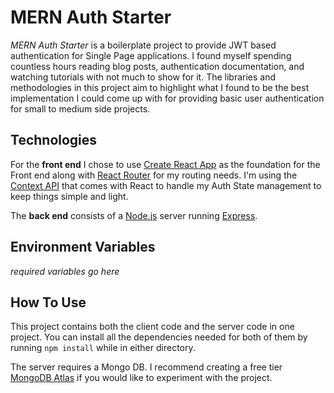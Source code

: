 # MERN Auth Starter

*MERN Auth Starter* is a boilerplate project to provide JWT based authentication for Single Page applications. I found myself spending countless hours reading blog posts, authentication documentation, and watching tutorials with not much to show for it. The libraries and methodologies in this project aim to highlight what I found to be the best implementation I could come up with for providing basic user authentication for small to medium side projects.

## Technologies

For the **front end** I chose to use [Create React App](https://reactjs.org/docs/create-a-new-react-app.html) as the foundation for the Front end along with [React Router](https://reactrouter.com/) for my routing needs. I'm using the [Context API](https://reactjs.org/docs/context.html) that comes with React to handle my Auth State management to keep things simple and light.

The **back end** consists of a [Node.js](https://nodejs.org/en/) server running [Express](https://expressjs.com/).

## Environment Variables

*required variables go here*

## How To Use

This project contains both the client code and the server code in one project. You can install all the dependencies needed for both of them by running `npm install` while in either directory.

The server requires a Mongo DB. I recommend creating a free tier [MongoDB Atlas](https://www.mongodb.com/cloud/atlas)  if you would like to experiment with the project.
